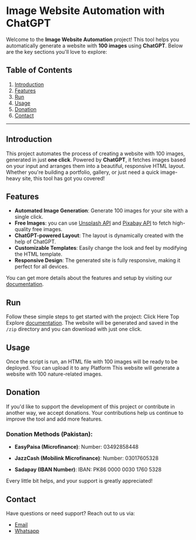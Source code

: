 # Image Website Automation with ChatGPT

Welcome to the **Image Website Automation** project! This tool helps you automatically generate a website with **100 images** using **ChatGPT**. Below are the key sections you'll love to explore:

## Table of Contents
1. [Introduction](#introduction)
2. [Features](#features)
3. [Run](#installation)
4. [Usage](#usage)
5. [Donation](#donation)
6. [Contact](#contact)

---

## Introduction
This project automates the process of creating a website with 100 images, generated in just **one click**. Powered by **ChatGPT**, it fetches images based on your input and arranges them into a beautiful, responsive HTML layout. Whether you're building a portfolio, gallery, or just need a quick image-heavy site, this tool has got you covered!

## Features

- **Automated Image Generation**: Generate 100 images for your site with a single click.
- **Free Images**: you can use  [Unsplash API](https://unsplash.com/developers) and [Pixabay API](https://pixabay.com/api/docs/) to fetch high-quality free images.
- **ChatGPT-powered Layout**: The layout is dynamically created with the help of ChatGPT.
- **Customizable Templates**: Easily change the look and feel by modifying the HTML template.
- **Responsive Design**: The generated site is fully responsive, making it perfect for all devices.

You can get more details about the features and setup by visiting our [documentation](https://example.com/docs).

## Run

Follow these simple steps to get started with the project:
Click Here Top Explore [documentation](https://mysite.com/docs).
The website will be generated and saved in the `/zip` directory and you can download with just one click.

## Usage

Once the script is run, an HTML file with 100 images will be ready to be deployed. You can upload it to any Platform
This website will generate a website with 100 nature-related images.

## Donation

If you'd like to support the development of this project or contribute in another way, we accept donations. Your contributions help us continue to improve the tool and add more features.

### Donation Methods (Pakistan):

* **EasyPaisa (Microfinance)**:
  Number: 03492858448

* **JazzCash (Mobilink Microfinance)**:
  Number: 03017605328

* **Sadapay (IBAN Number)**:
  IBAN: PK86 0000 0030 1760 5328

Every little bit helps, and your support is greatly appreciated!

## Contact

Have questions or need support? Reach out to us via:

* [Email](mailto:hubcornor@gmail.com)
* [Whatsapp](https://wa.me/923435374070)

